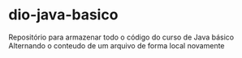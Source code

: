 # dio-java-basico
Repositório para armazenar todo o código do curso de Java básico 
Alternando o conteudo de um arquivo de forma local novamente